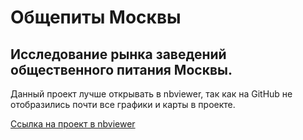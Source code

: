 # Общепиты Москвы
## Исследование рынка заведений общественного питания Москвы.
Данный проект лучше открывать в nbviewer, так как на GitHub не отобразились почти все графики и карты в проекте.  

[Ссылка на проект в nbviewer](https://nbviewer.org/github/qusoq/educational_projects/blob/dfcfc2573e4d52fb8844614d6ce163ae18f11bca/msk_obshepit/msk_obshepit.ipynb)
